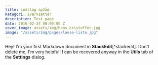 ```yaml
---
title: indslag ap2åø
kategori: Iværksætter
description: Test page
dato: 2016-02-24 00:00:00 Z
cover_image: assets/img/hans_kristoffer.jpg
image: "/assets/img/pages/laese-liste.jpg"
---
```


Hey! I'm your first Markdown document in **StackEdit**[^stackedit]. Don't delete me, I'm very helpful! I can be recovered anyway in the **Utils** tab of the <i class="icon-cog"></i> **Settings** dialog.
